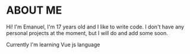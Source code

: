 # ABOUT ME
Hi! I'm Emanuel, I'm 17 years old and I like to write code. I don't have any personal projects at the moment, but I will do and add some soon.

Currently I'm learning Vue js language
